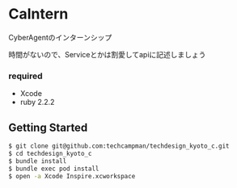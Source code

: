 # CaIntern
CyberAgentのインターンシップ

時間がないので、Serviceとかは割愛してapiに記述しましょう

### required

- Xcode
- ruby 2.2.2

## Getting Started

```sh
$ git clone git@github.com:techcampman/techdesign_kyoto_c.git
$ cd techdesign_kyoto_c
$ bundle install
$ bundle exec pod install
$ open -a Xcode Inspire.xcworkspace
```
